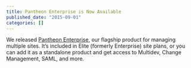 ```yaml
---
title: Pantheon Enterprise is Now Available
published_date: "2015-09-01"
categories: []
---
```

We released [Pantheon Enterprise](https://pantheon.io/blog/announcing-pantheon-enterprise), our flagship product for managing multiple sites. It’s included in Elite (formerly Enterprise) site plans, or you can add it as a standalone product and get access to Multidev, Change Management, SAML, and more.

